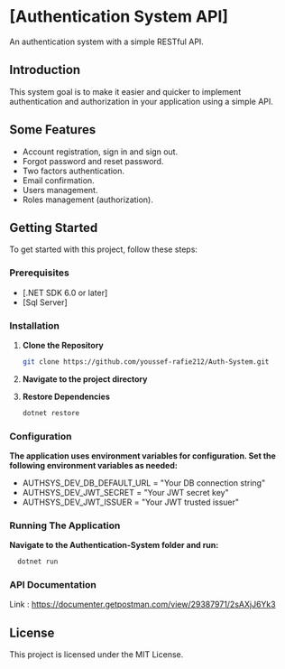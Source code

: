 # [Authentication System API]

An authentication system with a simple RESTful API.

## Introduction

This system goal is to make it easier and quicker to implement authentication and authorization in your application using a simple API.

## Some Features

- Account registration, sign in and sign out.
- Forgot password and reset password.
- Two factors authentication.
- Email confirmation.
- Users management.
- Roles management (authorization).

## Getting Started

To get started with this project, follow these steps:

### Prerequisites

- [.NET SDK 6.0 or later]
- [Sql Server]

### Installation

1. **Clone the Repository**

   ```bash
   git clone https://github.com/youssef-rafie212/Auth-System.git
   ```
2. **Navigate to the project directory**

3. **Restore Dependencies**
 
	```bash
	dotnet restore
	```
 
 ### Configuration

 **The application uses environment variables for configuration. Set the following environment variables as needed:**

 - AUTHSYS_DEV_DB_DEFAULT_URL = "Your DB connection string"
 - AUTHSYS_DEV_JWT_SECRET = "Your JWT secret key"
 - AUTHSYS_DEV_JWT_ISSUER = "Your JWT trusted issuer"

 ### Running The Application

 **Navigate to the Authentication-System folder and run:**
  ```bash
	dotnet run
  ```

  ### API Documentation

  Link : https://documenter.getpostman.com/view/29387971/2sAXjJ6Yk3

  ## License

  This project is licensed under the MIT License.
  